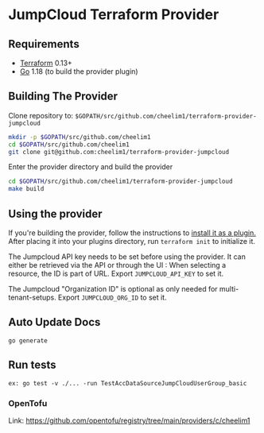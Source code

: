 # JumpCloud Terraform Provider

## Requirements

- [Terraform](https://www.terraform.io/downloads.html) 0.13+
- [Go](https://golang.org/doc/install) 1.18 (to build the provider plugin)

## Building The Provider

Clone repository to: `$GOPATH/src/github.com/cheelim1/terraform-provider-jumpcloud`

```sh
mkdir -p $GOPATH/src/github.com/cheelim1
cd $GOPATH/src/github.com/cheelim1
git clone git@github.com:cheelim1/terraform-provider-jumpcloud
```

Enter the provider directory and build the provider

```sh
cd $GOPATH/src/github.com/cheelim1/terraform-provider-jumpcloud
make build
```

## Using the provider

If you're building the provider, follow the instructions to [install it as a plugin.](https://www.terraform.io/docs/plugins/basics.html#installing-a-plugin) After placing it into your plugins directory,  run `terraform init` to initialize it.

The Jumpcloud API key needs to be set before using the provider. It can either be retrieved via the API or through the UI : When selecting a resource, the ID is part of URL.
Export `JUMPCLOUD_API_KEY` to set it.

The Jumpcloud "Organization ID" is optional as only needed for multi-tenant-setups.
Export `JUMPCLOUD_ORG_ID` to set it.


## Auto Update Docs
`go generate`

## Run tests
`ex: go test -v ./... -run TestAccDataSourceJumpCloudUserGroup_basic`

### OpenTofu
Link: https://github.com/opentofu/registry/tree/main/providers/c/cheelim1